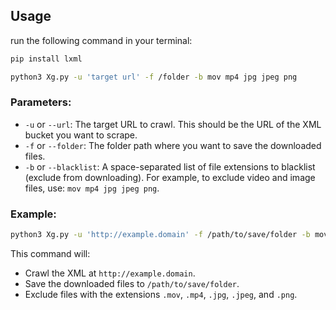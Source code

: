 ## Usage

run the following command in your terminal:

```python
pip install lxml
```

```bash
python3 Xg.py -u 'target url' -f /folder -b mov mp4 jpg jpeg png
```

### Parameters:

- `-u` or `--url`: The target URL to crawl. This should be the URL of the XML bucket you want to scrape.
- `-f` or `--folder`: The folder path where you want to save the downloaded files.
- `-b` or `--blacklist`: A space-separated list of file extensions to blacklist (exclude from downloading). For example, to exclude video and image files, use: `mov mp4 jpg jpeg png`.

### Example:

```bash
python3 Xg.py -u 'http://example.domain' -f /path/to/save/folder -b mov mp4 jpg jpeg png
```

This command will:
- Crawl the XML at `http://example.domain`.
- Save the downloaded files to `/path/to/save/folder`.
- Exclude files with the extensions `.mov`, `.mp4`, `.jpg`, `.jpeg`, and `.png`.
